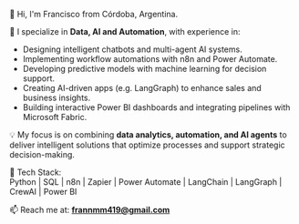 👋 Hi, I'm Francisco from Córdoba, Argentina.  

🚀 I specialize in **Data, AI and Automation**, with experience in:  
- Designing intelligent chatbots and multi-agent AI systems.  
- Implementing workflow automations with n8n and Power Automate.  
- Developing predictive models with machine learning for decision support.  
- Creating AI-driven apps (e.g. LangGraph) to enhance sales and business insights.
- Building interactive Power BI dashboards and integrating pipelines with Microsoft Fabric.  

💡 My focus is on combining **data analytics, automation, and AI agents** to deliver intelligent solutions that optimize processes and support strategic decision-making.  

🧰 Tech Stack:  
Python | SQL | n8n | Zapier | Power Automate | LangChain | LangGraph | CrewAI | Power BI 

📫 Reach me at: **frannmm419@gmail.com**  

